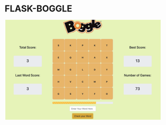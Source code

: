 # FLASK-BOGGLE

<p align="center">
  <img src="/static/sample.png" width="500" title="hover text">
</p>
